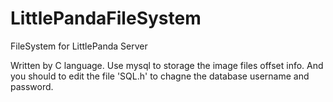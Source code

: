 # LittlePandaFileSystem
FileSystem for LittlePanda Server

Written by C language.
Use mysql to storage the image files offset info.
And you should to edit the file 'SQL.h' to chagne the database username and password.
